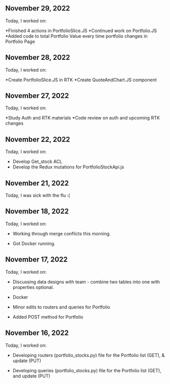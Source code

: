 ## November 29, 2022

Today, I worked on:

*Finished 4 actions in PortfolioSlice.JS
*Continued work on Portfolio.JS
*Added code to total Portfolio Value every time portfolio changes in Portfolio Page


## November 28, 2022

Today, I worked on:

*Create PortfolioSlice.JS in RTK
*Create QuoteAndChart.JS component

## November 27, 2022

Today, I worked on:

*Study Auth and RTK materials
*Code review on auth and upcoming RTK changes


## November 22, 2022

Today, I worked on:

* Develop Get_stock ACL
* Develop the Redux mutations for PortfolioStockApi.js


## November 21, 2022

Today, I was sick with the flu :(


## November 18, 2022

Today, I worked on:

* Working through merge conflicts this morning.

* Got Docker running.


## November 17, 2022

Today, I worked on:

* Discussing data designs with team - combine two tables into one with properties optional.

* Docker

* Minor edits to routers and queries for Portfolio

* Added POST method for Portfolio


## November 16, 2022

Today, I worked on:

* Developing routers (portfolio_stocks.py) file for the Portfolio list (GET), & update (PUT)

* Developing queries (portfolio_stocks.py) file for the Portfolio list (GET), and update (PUT)
